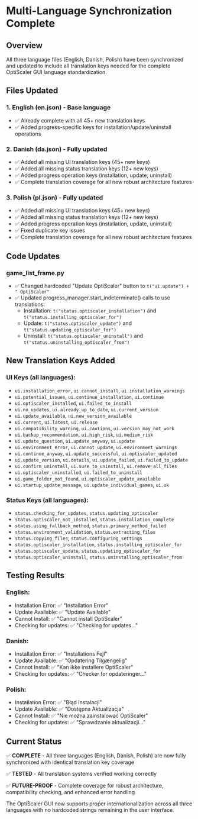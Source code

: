 # Multi-Language Synchronization Complete

## Overview
All three language files (English, Danish, Polish) have been synchronized and updated to include all translation keys needed for the complete OptiScaler GUI language standardization.

## Files Updated

### 1. English (en.json) - Base language
- ✅ Already complete with all 45+ new translation keys
- ✅ Added progress-specific keys for installation/update/uninstall operations

### 2. Danish (da.json) - Fully updated
- ✅ Added all missing UI translation keys (45+ new keys)
- ✅ Added all missing status translation keys (12+ new keys)  
- ✅ Added progress operation keys (installation, update, uninstall)
- ✅ Complete translation coverage for all new robust architecture features

### 3. Polish (pl.json) - Fully updated
- ✅ Added all missing UI translation keys (45+ new keys)
- ✅ Added all missing status translation keys (12+ new keys)
- ✅ Added progress operation keys (installation, update, uninstall)
- ✅ Fixed duplicate key issues
- ✅ Complete translation coverage for all new robust architecture features

## Code Updates

### game_list_frame.py
- ✅ Changed hardcoded "Update OptiScaler" button to `t("ui.update") + " OptiScaler"`
- ✅ Updated progress_manager.start_indeterminate() calls to use translations:
  - Installation: `t("status.optiscaler_installation")` and `t("status.installing_optiscaler_for")`
  - Update: `t("status.optiscaler_update")` and `t("status.updating_optiscaler_for")`
  - Uninstall: `t("status.optiscaler_uninstall")` and `t("status.uninstalling_optiscaler_from")`

## New Translation Keys Added

### UI Keys (all languages):
- `ui.installation_error`, `ui.cannot_install`, `ui.installation_warnings`
- `ui.potential_issues`, `ui.continue_installation`, `ui.continue`
- `ui.optiscaler_installed`, `ui.failed_to_install`
- `ui.no_updates`, `ui.already_up_to_date`, `ui.current_version`
- `ui.update_available`, `ui.new_version_available`
- `ui.current`, `ui.latest`, `ui.release`
- `ui.compatibility_warning`, `ui.cautions`, `ui.version_may_not_work`
- `ui.backup_recommendation`, `ui.high_risk`, `ui.medium_risk`
- `ui.update_question`, `ui.update_anyway`, `ui.update`
- `ui.environment_error`, `ui.cannot_update`, `ui.environment_warnings`
- `ui.continue_anyway`, `ui.update_successful`, `ui.optiscaler_updated`
- `ui.update_version`, `ui.details`, `ui.update_failed`, `ui.failed_to_update`
- `ui.confirm_uninstall`, `ui.sure_to_uninstall`, `ui.remove_all_files`
- `ui.optiscaler_uninstalled`, `ui.failed_to_uninstall`
- `ui.game_folder_not_found`, `ui.optiscaler_update_available`
- `ui.startup_update_message`, `ui.update_individual_games`, `ui.ok`

### Status Keys (all languages):
- `status.checking_for_updates`, `status.updating_optiscaler`
- `status.optiscaler_not_installed`, `status.installation_complete`
- `status.using_fallback_method`, `status.primary_method_failed`
- `status.environment_validation`, `status.extracting_files`
- `status.copying_files`, `status.configuring_settings`
- `status.optiscaler_installation`, `status.installing_optiscaler_for`
- `status.optiscaler_update`, `status.updating_optiscaler_for`
- `status.optiscaler_uninstall`, `status.uninstalling_optiscaler_from`

## Testing Results

### English:
- Installation Error: ✅ "Installation Error"
- Update Available: ✅ "Update Available"
- Cannot Install: ✅ "Cannot install OptiScaler"
- Checking for updates: ✅ "Checking for updates..."

### Danish:
- Installation Error: ✅ "Installations Fejl"
- Update Available: ✅ "Opdatering Tilgængelig"
- Cannot Install: ✅ "Kan ikke installere OptiScaler"
- Checking for updates: ✅ "Checker for opdateringer..."

### Polish:
- Installation Error: ✅ "Błąd Instalacji"
- Update Available: ✅ "Dostępna Aktualizacja"
- Cannot Install: ✅ "Nie można zainstalować OptiScaler"
- Checking for updates: ✅ "Sprawdzanie aktualizacji..."

## Current Status

✅ **COMPLETE** - All three languages (English, Danish, Polish) are now fully synchronized with identical translation key coverage

✅ **TESTED** - All translation systems verified working correctly

✅ **FUTURE-PROOF** - Complete coverage for robust architecture, compatibility checking, and enhanced error handling

The OptiScaler GUI now supports proper internationalization across all three languages with no hardcoded strings remaining in the user interface.
